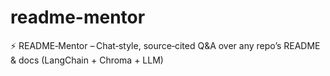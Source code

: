 # readme-mentor
⚡️ README‑Mentor – Chat‑style, source‑cited Q&amp;A over any repo’s README &amp; docs (LangChain + Chroma + LLM)

